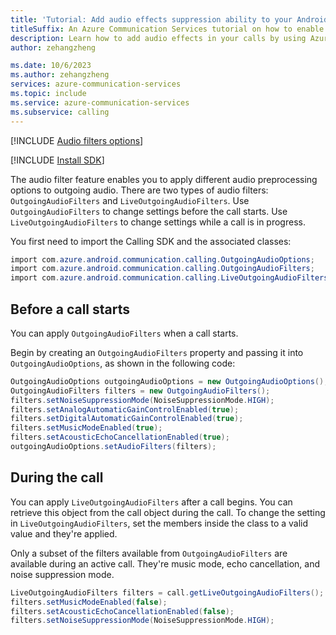 ```yaml
---
title: 'Tutorial: Add audio effects suppression ability to your Android apps'
titleSuffix: An Azure Communication Services tutorial on how to enable audio effects
description: Learn how to add audio effects in your calls by using Azure Communication Services.
author: zehangzheng

ms.date: 10/6/2023
ms.author: zehangzheng
services: azure-communication-services
ms.topic: include
ms.service: azure-communication-services
ms.subservice: calling
---
```


[!INCLUDE [Audio filters options](./native-audio-filters.md)]

[!INCLUDE [Install SDK](../../../how-tos/calling-sdk/includes/install-sdk/install-sdk-android.md)]

The audio filter feature enables you to apply different audio preprocessing options to outgoing audio. There are two types of audio filters: `OutgoingAudioFilters` and `LiveOutgoingAudioFilters`. Use `OutgoingAudioFilters` to change settings before the call starts. Use `LiveOutgoingAudioFilters` to change settings while a call is in progress.

You first need to import the Calling SDK and the associated classes:

```csharp
import com.azure.android.communication.calling.OutgoingAudioOptions;
import com.azure.android.communication.calling.OutgoingAudioFilters;
import com.azure.android.communication.calling.LiveOutgoingAudioFilters;
```

## Before a call starts

You can apply `OutgoingAudioFilters` when a call starts.

Begin by creating an `OutgoingAudioFilters` property and passing it into `OutgoingAudioOptions`, as shown in the following code:

```java
OutgoingAudioOptions outgoingAudioOptions = new OutgoingAudioOptions();
OutgoingAudioFilters filters = new OutgoingAudioFilters();
filters.setNoiseSuppressionMode(NoiseSuppressionMode.HIGH);
filters.setAnalogAutomaticGainControlEnabled(true);
filters.setDigitalAutomaticGainControlEnabled(true);
filters.setMusicModeEnabled(true);
filters.setAcousticEchoCancellationEnabled(true); 
outgoingAudioOptions.setAudioFilters(filters);
```

## During the call

You can apply `LiveOutgoingAudioFilters` after a call begins. You can retrieve this object from the call object during the call. To change the setting in `LiveOutgoingAudioFilters`, set the members inside the class to a valid value and they're applied.

Only a subset of the filters available from `OutgoingAudioFilters` are available during an active call. They're music mode, echo cancellation, and noise suppression mode.

```java
LiveOutgoingAudioFilters filters = call.getLiveOutgoingAudioFilters();
filters.setMusicModeEnabled(false);
filters.setAcousticEchoCancellationEnabled(false);
filters.setNoiseSuppressionMode(NoiseSuppressionMode.HIGH);
```
